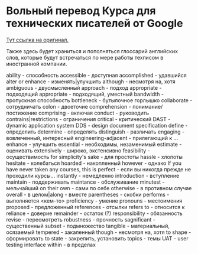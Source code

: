 # Вольный перевод Курса для технических писателей от Google  
[Тут ссылка на оригинал.](https://www.google.com/url?sa=t&rct=j&q=&esrc=s&source=web&cd=&ved=2ahUKEwjq0aGMzZn4AhXph_0HHcvWCnkQFnoECAcQAQ&url=https%3A%2F%2Fdevelopers.google.com%2Ftech-writing&usg=AOvVaw1MuqF__vFEE8W6XQRexhLL)

Также здесь будет храниться и пополняться глоссарий английских слов, которые будут встречаться по мере работы техписом в иностранной компании. 

ability - способность
accessible - доступная
accomplished - удавшийся
alter or enhance - изменять|улучшить
although - несмотря на, хотя
ambiguous - двусмысленный
approach - подход
appropriate - подходящий
appropriate - подходящий, уместный
bandwidth - пропускная способность
bottleneck - бутылочное горлышко
collaborate - сотрудничать
colon - двоеточие
comprehension - понимание/постижение
comprising - включая
conduct - руководить
contrains|restrictions - ограничения
critical - критический
DAST - dynamic application system
DDS - design document specification
define - определить
determine - определять
distinguish - различать
engaging - вовлеченный, интересный
engineering-adjacent - прилегающий к ...
enhance - улучшить
essential - необходимы, незаменимый
estimate - оценивать
extensively - широко, экстенсивно
feasibility - осуществимость
for simplicity's sake - для простоты
hassle - хлопоты
hesitate - колебаться
hoarded - накопленный
however - однако
If you have never taken any courses, this is perfect - если вы никогда прежде не проходили курсы...
instantly - немедленно
introduction - вступление
maintain - поддерживать
maintance - обслуживание
minutest - мельчайший
on their own - сами по себе
otherwise - в противном случае
overall - в целом|along - вместе
parentheses - скобки
performs - выполняется <кем-то>
proficiency - умение
pronouns - местоимения
proposed - предложенный
references - отсылки
refers to - относится к 
reliance - доверие
remainder - остаток (?)
responsibility - обязанность
revise - пересмотреть
robustness - прочность
sagnificant - существенный
subset - подмножество
tangible - материальный, осязаемый
tempered - закаленный
though - несмотря на, хотя
to shape - сформировать
to state - закрепить, установить
topics - темы
UAT - user testing interface
within - в пределах
